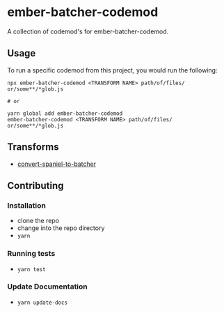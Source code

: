 # ember-batcher-codemod


A collection of codemod's for ember-batcher-codemod.

## Usage

To run a specific codemod from this project, you would run the following:

```
npx ember-batcher-codemod <TRANSFORM NAME> path/of/files/ or/some**/*glob.js

# or

yarn global add ember-batcher-codemod
ember-batcher-codemod <TRANSFORM NAME> path/of/files/ or/some**/*glob.js
```

## Transforms

<!--TRANSFORMS_START-->
* [convert-spaniel-to-batcher](transforms/convert-spaniel-to-batcher/README.md)
<!--TRANSFORMS_END-->

## Contributing

### Installation

* clone the repo
* change into the repo directory
* `yarn`

### Running tests

* `yarn test`

### Update Documentation

* `yarn update-docs`